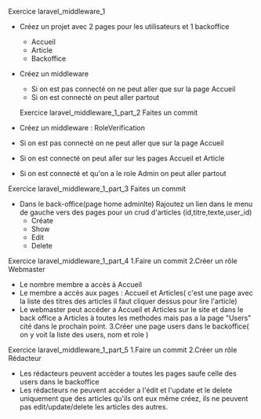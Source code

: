 Exercice laravel_middleware_1
- Créez un projet avec 2 pages pour les utilisateurs et 1 backoffice
   - Accueil 
   - Article 
   - Backoffice 
- Créez un middleware
  - Si on est pas connecté on ne peut aller que sur la page Accueil
  - Si on est connecté on peut aller partout

  Exercice laravel_middleware_1_part_2
Faites un commit
- Créez un  middleware : RoleVerification
 - Si on est pas connecté on ne peut aller que sur la page Accueil
 - Si on est connecté on peut aller sur les pages Accueil et Article
- Si on est connecté et qu'on a le role Admin on peut aller partout

Exercice laravel_middleware_1_part_3
Faites un commit
- Dans le back-office(page home adminlte) 
Rajoutez un lien dans le menu de gauche vers des pages pour un crud d'articles (id,titre,texte,user_id) 
   - Créate
   - Show
   - Edit
   - Delete

Exercice laravel_middleware_1_part_4
1.Faire un commit
2.Créer un rôle Webmaster
- Le nombre membre a accès à Accueil
- Le membre a accès aux pages : Accueil et Articles( c'est une page avec la liste des titres des articles il faut cliquer dessus pour lire l'article)
- Le webmaster peut accéder a Accueil et Articles sur le site et dans le back office a Articles à toutes les methodes mais pas a la page "Users" cité dans le prochain point.
3.Créer une page users dans le backoffice( on y voit la liste des users, nom et role )

Exercice laravel_middleware_1_part_5
1.Faire un commit
2.Créer un rôle Rédacteur
- Les rédacteurs peuvent accèder a toutes les pages saufe celle des users dans le backoffice
- Les rédacteurs ne peuvent accéder a l'édit et l'update et le delete uniquement que des articles qu'ils ont eux même créez, ils ne peuvent pas edit/update/delete les articles des autres.

